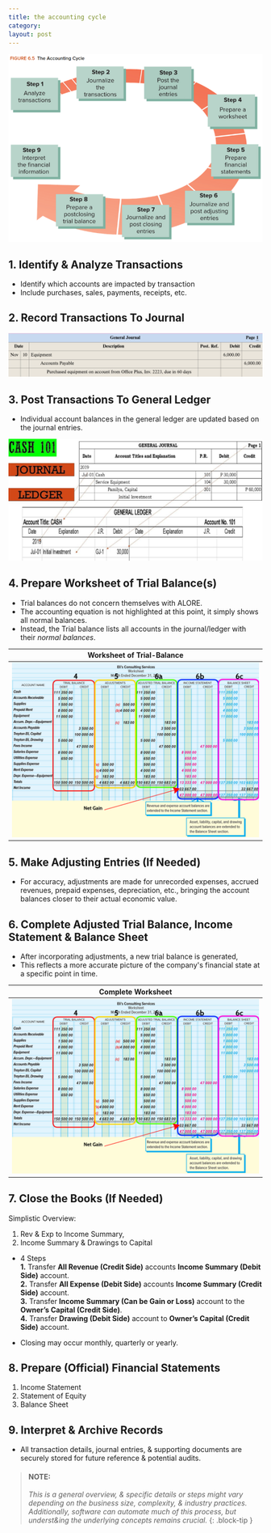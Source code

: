 ```yaml
---
title: the accounting cycle
category: 
layout: post
---
```


![Accounting Cycle Flowhart](/assets/mc-graw-accounting-course/images/cir.act.cycle.png)

## 1. Identify & Analyze Transactions

- Identify which accounts are impacted by transaction
- Include purchases, sales, payments, receipts, etc.

## 2. Record Transactions To Journal

![example journal entry](/assets/mc-graw-accounting-course/images/example.journal.entry.png)

## 3. Post Transactions To General Ledger

- Individual account balances in the general ledger are updated based on the journal entries.

![example ledger](/assets/misc/post.2.ledger.jpg)

## 4. Prepare Worksheet of Trial Balance(s)

- Trial balances do not concern themselves with ALORE.
- The accounting equation is not highlighted at this point, it simply shows all normal balances.
- Instead, the Trial balance lists all accounts in the journal/ledger with their *normal balances*.  

|Worksheet of Trial-Balance|
|:-:|
|![Worksheet](/assets/mc-graw-accounting-course/images/fig5.8f.preparation.of.bs.w.Circles.png)|

## 5. Make Adjusting Entries (If Needed)

- For accuracy, adjustments are made for unrecorded expenses, accrued revenues, prepaid expenses, depreciation, etc., bringing the account balances closer to their actual economic value.

## 6. Complete Adjusted Trial Balance, Income Statement & Balance Sheet

- After incorporating adjustments, a new trial balance is generated,
- This reflects a more accurate picture of the company's financial state at a specific point in time.

|Complete Worksheet|
|:-:|
|![Worksheet](/assets/mc-graw-accounting-course/images/fig5.8f.preparation.of.bs.w.Circles.png)|

## 7. Close the Books (If Needed)

Simplistic Overview:   
1. Rev & Exp to Income Summary,   
2. Income Summary & Drawings to Capital  

- 4 Steps   
    **1.** Transfer **All Revenue (Credit Side)** accounts **Income Summary (Debit Side)** account.  
    **2.** Transfer **All Expense (Debit Side)** accounts **Income Summary (Credit Side)** account.  
    **3.** Transfer **Income Summary (Can be Gain or Loss)** account to the **Owner’s Capital (Credit Side)**.  
    **4.** Transfer **Drawing (Debit Side)** account to **Owner’s Capital (Credit Side)** account.  

- Closing may occur monthly, quarterly or yearly.   


## 8. Prepare (Official) Financial Statements

1. Income Statement
2. Statement of Equity
3. Balance Sheet

## 9. Interpret & Archive Records

- All transaction details, journal entries, & supporting documents are securely stored for future reference & potential audits.

> #### NOTE: 
> *This is a general overview, & specific details or steps might vary depending on the business size, complexity, & industry practices. Additionally, software can automate much of this process, but underst&ing the underlying concepts remains crucial.*
{: .block-tip }